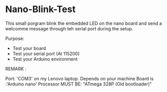 # Nano-Blink-Test

This small porgram blink the embedded LED on the nano board and send a welcomme message through teh serial port during the setup.

Purpose: 
 
- Test your board
- Test your serial port (At 115200)
- Test your Arduino environment

REMARK :

  Port: 'COM3' on my Lenovo laptop. Depends on your machine
  Board is :'Arduino nano'
  Processor MUST BE:  "ATmega 328P (Old bootloader)"
